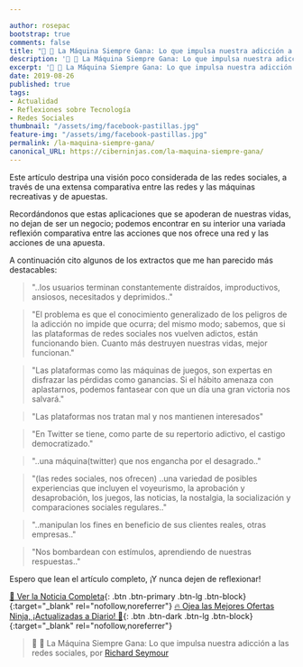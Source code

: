 ```yaml
---

author: rosepac
bootstrap: true
comments: false
title: "📰 💊 La Máquina Siempre Gana: Lo que impulsa nuestra adicción a las redes sociales"
description: '📰 💊 La Máquina Siempre Gana: Lo que impulsa nuestra adicción a las redes sociales, por Richard Seymour'
excerpt: '📰 💊 La Máquina Siempre Gana: Lo que impulsa nuestra adicción a las redes sociales, por Richard Seymour'
date: 2019-08-26
published: true
tags:
- Actualidad
- Reflexiones sobre Tecnología
- Redes Sociales
thumbnail: "/assets/img/facebook-pastillas.jpg"
feature-img: "/assets/img/facebook-pastillas.jpg"
permalink: /la-maquina-siempre-gana/
canonical_URL: https://ciberninjas.com/la-maquina-siempre-gana/
---
```


Este artículo destripa una visión poco considerada de las redes sociales, a través de una extensa comparativa entre las redes y las máquinas recreativas y de apuestas.

Recordándonos que estas aplicaciones que se apoderan de nuestras vidas, no dejan de ser un negocio; podemos encontrar en su interior una variada reflexión comparativa entre las acciones que nos ofrece una red y las acciones de una apuesta.

A continuación cito algunos de los extractos que me han parecido más destacables:

> "..los usuarios terminan constantemente distraídos, improductivos, ansiosos, necesitados y deprimidos.."

> "El problema es que el conocimiento generalizado de los peligros de la adicción no impide que ocurra; del mismo modo; sabemos, que si las plataformas de redes sociales nos vuelven adictos, están funcionando bien. Cuanto más destruyen nuestras vidas, mejor funcionan."

> "Las plataformas como las máquinas de juegos, son expertas en disfrazar las pérdidas como ganancias. Si el hábito amenaza con aplastarnos, podemos fantasear con que un día una gran victoria nos salvará."

> "Las plataformas nos tratan mal y nos mantienen interesados"

> "En Twitter se tiene, como parte de su repertorio adictivo, el castigo democratizado."

> "..una máquina(twitter) que nos engancha por el desagrado.."

> "(las redes sociales, nos ofrecen) ..una variedad de posibles experiencias que incluyen el voyeurismo, la aprobación y desaprobación, los juegos, las noticias, la nostalgia, la socialización y comparaciones sociales regulares.."

> "..manipulan los fines en beneficio de sus clientes reales, otras empresas.."

> "Nos bombardean con estímulos, aprendiendo de nuestras respuestas.."

Espero que lean el artículo completo, ¡Y nunca dejen de reflexionar!

[📰 Ver la Noticia Completa](https://www.theguardian.com/technology/2019/aug/23/social-media-addiction-gambling){: .btn .btn-primary .btn-lg .btn-block}{:target="_blank" rel="nofollow,noreferrer"}
[🔥 Ojea las Mejores Ofertas Ninja, ¡Actualizadas a Diario! 🎁](https://www.amazon.es/shop/cibercursos){: .btn .btn-dark .btn-lg .btn-block}{:target="_blank" rel="nofollow,noreferrer"}

> 📰 💊 La Máquina Siempre Gana: Lo que impulsa nuestra adicción a las redes sociales, por [Richard Seymour](https://twitter.com/leninology)